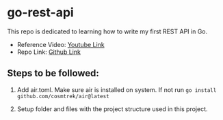 # go-rest-api

This repo is dedicated to learning how to write my first REST API in Go. 

- Reference Video: [Youtube Link](https://youtu.be/ERZadn9artM?si=ywgacc9EIu1PhYXW)
- Repo Link: [Github Link](https://github.com/patni1992/Rest-api-in-go-gin)

## Steps to be followed: 

1. Add air.toml. Make sure air is installed on system. If not run ```go install github.com/cosmtrek/air@latest```

2. Setup folder and files with the project structure used in this project.



